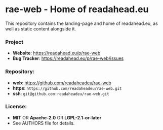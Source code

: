 # rae-web - Home of readahead.eu

This repository contains the landing-page and home of readahead.eu, as well as
static content alongside it.

### Project

 * **Website**: <https://readahead.eu/p/rae-web>
 * **Bug Tracker**: <https://readahead.eu/p/rae-web/issues>

### Repository:

 - **web**:   <https://github.com/readaheadeu/rae-web>
 - **https**: `https://github.com/readaheadeu/rae-web.git`
 - **ssh**:   `git@github.com:readaheadeu/rae-web.git`

### License:

 - **MIT** OR **Apache-2.0** OR **LGPL-2.1-or-later**
 - See AUTHORS file for details.
